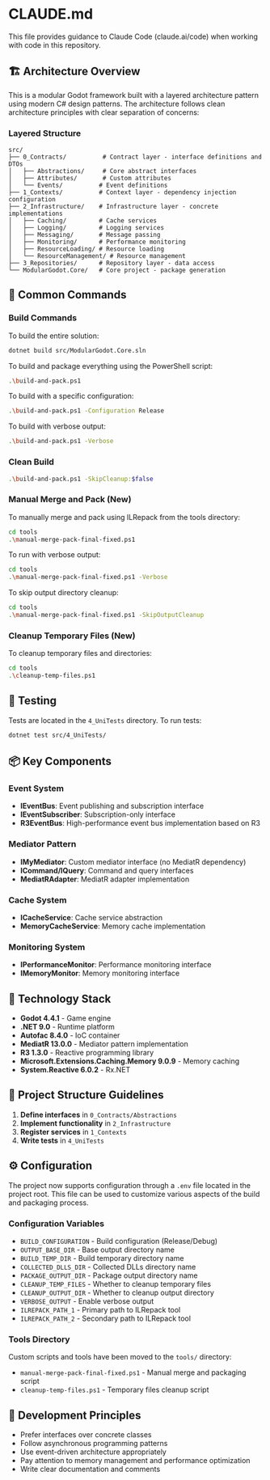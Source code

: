# CLAUDE.md

This file provides guidance to Claude Code (claude.ai/code) when working with code in this repository.

## 🏗️ Architecture Overview

This is a modular Godot framework built with a layered architecture pattern using modern C# design patterns. The architecture follows clean architecture principles with clear separation of concerns:

### Layered Structure

```
src/
├── 0_Contracts/          # Contract layer - interface definitions and DTOs
│   ├── Abstractions/     # Core abstract interfaces
│   ├── Attributes/       # Custom attributes
│   └── Events/          # Event definitions
├── 1_Contexts/          # Context layer - dependency injection configuration
├── 2_Infrastructure/    # Infrastructure layer - concrete implementations
│   ├── Caching/         # Cache services
│   ├── Logging/         # Logging services
│   ├── Messaging/       # Message passing
│   ├── Monitoring/      # Performance monitoring
│   ├── ResourceLoading/ # Resource loading
│   └── ResourceManagement/ # Resource management
├── 3_Repositories/      # Repository layer - data access
└── ModularGodot.Core/   # Core project - package generation
```

## 🚀 Common Commands

### Build Commands

To build the entire solution:
```bash
dotnet build src/ModularGodot.Core.sln
```

To build and package everything using the PowerShell script:
```bash
.\build-and-pack.ps1
```

To build with a specific configuration:
```bash
.\build-and-pack.ps1 -Configuration Release
```

To build with verbose output:
```bash
.\build-and-pack.ps1 -Verbose
```

### Clean Build
```bash
.\build-and-pack.ps1 -SkipCleanup:$false
```

### Manual Merge and Pack (New)
To manually merge and pack using ILRepack from the tools directory:
```bash
cd tools
.\manual-merge-pack-final-fixed.ps1
```

To run with verbose output:
```bash
cd tools
.\manual-merge-pack-final-fixed.ps1 -Verbose
```

To skip output directory cleanup:
```bash
cd tools
.\manual-merge-pack-final-fixed.ps1 -SkipOutputCleanup
```

### Cleanup Temporary Files (New)
To cleanup temporary files and directories:
```bash
cd tools
.\cleanup-temp-files.ps1
```

## 🧪 Testing

Tests are located in the `4_UniTests` directory. To run tests:
```bash
dotnet test src/4_UniTests/
```

## 📦 Key Components

### Event System
- **IEventBus**: Event publishing and subscription interface
- **IEventSubscriber**: Subscription-only interface
- **R3EventBus**: High-performance event bus implementation based on R3

### Mediator Pattern
- **IMyMediator**: Custom mediator interface (no MediatR dependency)
- **ICommand/IQuery**: Command and query interfaces
- **MediatRAdapter**: MediatR adapter implementation

### Cache System
- **ICacheService**: Cache service abstraction
- **MemoryCacheService**: Memory cache implementation

### Monitoring System
- **IPerformanceMonitor**: Performance monitoring interface
- **IMemoryMonitor**: Memory monitoring interface

## 🔧 Technology Stack

- **Godot 4.4.1** - Game engine
- **.NET 9.0** - Runtime platform
- **Autofac 8.4.0** - IoC container
- **MediatR 13.0.0** - Mediator pattern implementation
- **R3 1.3.0** - Reactive programming library
- **Microsoft.Extensions.Caching.Memory 9.0.9** - Memory caching
- **System.Reactive 6.0.2** - Rx.NET

## 📁 Project Structure Guidelines

1. **Define interfaces** in `0_Contracts/Abstractions`
2. **Implement functionality** in `2_Infrastructure`
3. **Register services** in `1_Contexts`
4. **Write tests** in `4_UniTests`

## ⚙️ Configuration

The project now supports configuration through a `.env` file located in the project root. This file can be used to customize various aspects of the build and packaging process.

### Configuration Variables

- `BUILD_CONFIGURATION` - Build configuration (Release/Debug)
- `OUTPUT_BASE_DIR` - Base output directory name
- `BUILD_TEMP_DIR` - Build temporary directory name
- `COLLECTED_DLLS_DIR` - Collected DLLs directory name
- `PACKAGE_OUTPUT_DIR` - Package output directory name
- `CLEANUP_TEMP_FILES` - Whether to cleanup temporary files
- `CLEANUP_OUTPUT_DIR` - Whether to cleanup output directory
- `VERBOSE_OUTPUT` - Enable verbose output
- `ILREPACK_PATH_1` - Primary path to ILRepack tool
- `ILREPACK_PATH_2` - Secondary path to ILRepack tool

### Tools Directory

Custom scripts and tools have been moved to the `tools/` directory:
- `manual-merge-pack-final-fixed.ps1` - Manual merge and packaging script
- `cleanup-temp-files.ps1` - Temporary files cleanup script

## 🎯 Development Principles

- Prefer interfaces over concrete classes
- Follow asynchronous programming patterns
- Use event-driven architecture appropriately
- Pay attention to memory management and performance optimization
- Write clear documentation and comments
